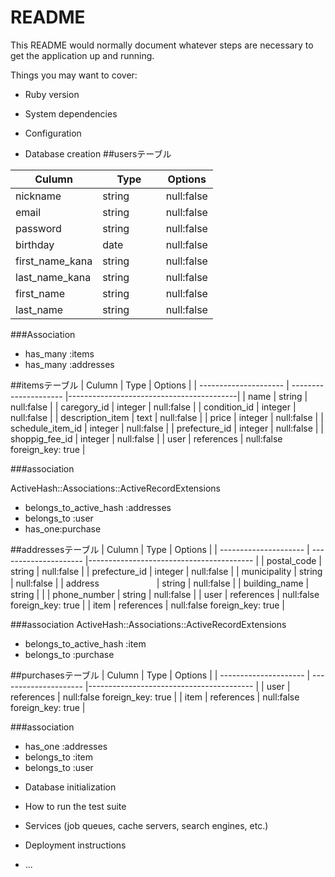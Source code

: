 # README

This README would normally document whatever steps are necessary to get the
application up and running.

Things you may want to cover:

* Ruby version

* System dependencies

* Configuration

* Database creation
##usersテーブル

| Culumn                | Type                  | Options                                  |
| --------------------- | --------------------- |------------------------------------------|
| nickname              |  string               | null:false                               |
| email                 |  string               | null:false                               |
| password              |  string               | null:false                               |
| birthday              |  date     　　　       | null:false
| first_name_kana       |  string               | null:false                               |
| last_name_kana        |  string               | null:false                               |
| first_name            |  string               | null:false                               |
| last_name             |  string               | null:false                               |



###Association

- has_many :items
- has_many :addresses

##itemsテーブル
| Culumn                | Type                  | Options                                  |
| --------------------- | --------------------- |------------------------------------------|
| name                  |  string               | null:false                               |
| caregory_id           |  integer              | null:false                               |
| condition_id          |  integer              | null:false                               |
| description_item      |  text                 | null:false                               |
| price                 |  integer              | null:false                               |
| schedule_item_id      |  integer              | null:false                               |
| prefecture_id         |  integer              | null:false                               |
| shoppig_fee_id        |  integer              | null:false                               |
| user                  |  references           | null:false  foreign_key: true            |


 ###association
 
 ActiveHash::Associations::ActiveRecordExtensions
 - belongs_to_active_hash :addresses
 - belongs_to :user
 - has_one:purchase
 
 
##addressesテーブル
| Culumn                | Type                  | Options                                  |
| --------------------- | --------------------- |----------------------------------------- |
| postal_code           |  string               | null:false                               |
| prefecture_id         |  integer              | null:false                               |
| municipality          |  string               | null:false                               |
| address  　　　   　　　|  string               | null:false                               |
| building_name         |  string               |                                          |
| phone_number          |  string               | null:false                               |
| user                  |  references           | null:false    foreign_key: true          |
| item                  |  references           | null:false    foreign_key: true          |

###association
ActiveHash::Associations::ActiveRecordExtensions
- belongs_to_active_hash :item
- belongs_to :purchase


##purchasesテーブル
| Culumn                | Type                  | Options                                  |
| --------------------- | --------------------- |----------------------------------------- |
| user                  |  references           | null:false    foreign_key: true          |
| item                  |  references           | null:false    foreign_key: true          |

###association

- has_one :addresses
- belongs_to :item
- belongs_to :user





* Database initialization

* How to run the test suite

* Services (job queues, cache servers, search engines, etc.)

* Deployment instructions

* ...
